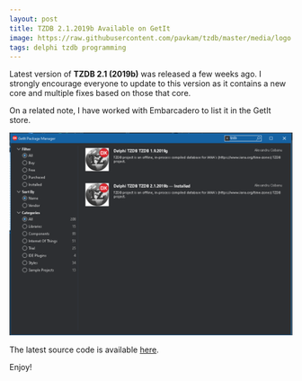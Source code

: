 ```yaml
---
layout: post
title: TZDB 2.1.2019b Available on GetIt
image: https://raw.githubusercontent.com/pavkam/tzdb/master/media/logo.jpg
tags: delphi tzdb programming
---
```

Latest version of **TZDB 2.1 (2019b)** was released a few weeks ago. I strongly encourage everyone to update to this version as it contains a new core and multiple fixes based on those that core.

On a related note, I have worked with Embarcadero to list it in the GetIt store.

![GetIt](/assets/img/tzdb-getit.png)

The latest source code is available [here](https://github.com/pavkam/tzdb/releases/tag/2.1.2019b).

Enjoy!